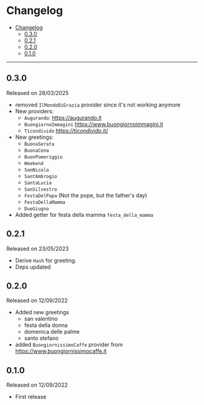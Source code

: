 # Changelog

- [Changelog](#changelog)
  - [0.3.0](#030)
  - [0.2.1](#021)
  - [0.2.0](#020)
  - [0.1.0](#010)

---

## 0.3.0

Released on 28/03/2025

- removed `IlMondoDiGrazia` provider since it's not working anymore
- New providers:
  - `Augurando`: <https://augurando.it>
  - `BuongiornoImmagini` <https://www.buongiornoimmagini.it>
  - `Ticondivido` <https://ticondivido.it/>
- New greetings:
  - `BuonaSerata`
  - `BuonaCena`
  - `BuonPomeriggio`
  - `Weekend`
  - `SanNicola`
  - `SantAmbrogio`
  - `SantaLucia`
  - `SanSilvestro`
  - `FestaDelPapa` (Not the pope, but the father's day)
  - `FestaDellaMamma`
  - `DueGiugno`
- Added getter for festa della mamma `festa_della_mamma`

## 0.2.1

Released on 23/05/2023

- Derive `Hash` for greeting.
- Deps updated

## 0.2.0

Released on 12/09/2022

- Added new greetings
  - san valentino
  - festa della donna
  - domenica delle palme
  - santo stefano
- added `BuongiornissimoCaffe` provider from <https://www.buongiornissimocaffe.it>

## 0.1.0

Released on 12/09/2022

- First release
